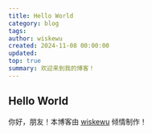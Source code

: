 ```yaml
---
title: Hello World
category: blog
tags:
author: wiskewu
created: 2024-11-08 00:00:00
updated: 
top: true
summary: 欢迎来到我的博客！
---
```


## Hello World

你好，朋友！本博客由 [wiskewu](https://github.com/wiskewu) 倾情制作！
